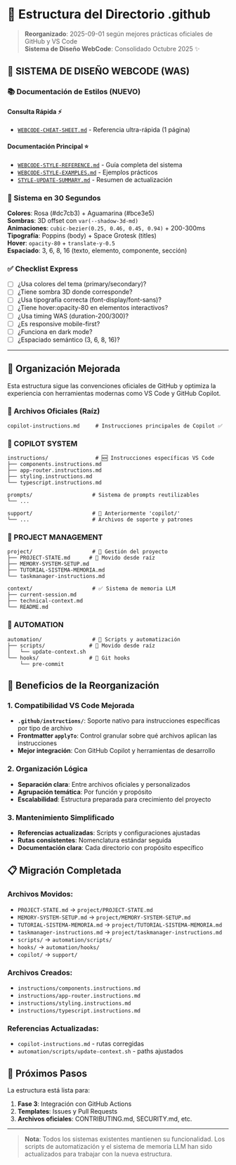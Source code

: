 # 📁 Estructura del Directorio .github

> **Reorganizado**: 2025-09-01 según mejores prácticas oficiales de GitHub y VS Code  
> **Sistema de Diseño WebCode**: Consolidado Octubre 2025 ✨

## 🎨 **SISTEMA DE DISEÑO WEBCODE (WAS)**

### **📚 Documentación de Estilos (NUEVO)**

#### **Consulta Rápida** ⚡

- [`WEBCODE-CHEAT-SHEET.md`](./WEBCODE-CHEAT-SHEET.md) - Referencia ultra-rápida (1 página)

#### **Documentación Principal** ⭐

- [`WEBCODE-STYLE-REFERENCE.md`](./WEBCODE-STYLE-REFERENCE.md) - Guía completa del sistema
- [`WEBCODE-STYLE-EXAMPLES.md`](./WEBCODE-STYLE-EXAMPLES.md) - Ejemplos prácticos
- [`STYLE-UPDATE-SUMMARY.md`](./STYLE-UPDATE-SUMMARY.md) - Resumen de actualización

### **🎯 Sistema en 30 Segundos**

**Colores**: Rosa (#dc7cb3) + Aguamarina (#bce3e5)  
**Sombras**: 3D offset con `var(--shadow-3d-md)`  
**Animaciones**: `cubic-bezier(0.25, 0.46, 0.45, 0.94)` + 200-300ms  
**Tipografía**: Poppins (body) + Space Grotesk (titles)  
**Hover**: `opacity-80` + `translate-y-0.5`  
**Espaciado**: 3, 6, 8, 16 (texto, elemento, componente, sección)

### **✅ Checklist Express**

- [ ] ¿Usa colores del tema (primary/secondary)?
- [ ] ¿Tiene sombra 3D donde corresponde?
- [ ] ¿Usa tipografía correcta (font-display/font-sans)?
- [ ] ¿Tiene hover:opacity-80 en elementos interactivos?
- [ ] ¿Usa timing WAS (duration-200/300)?
- [ ] ¿Es responsive mobile-first?
- [ ] ¿Funciona en dark mode?
- [ ] ¿Espaciado semántico (3, 6, 8, 16)?

---

## 🎯 **Organización Mejorada**

Esta estructura sigue las convenciones oficiales de GitHub y optimiza la experiencia con herramientas modernas como VS Code y GitHub Copilot.

### **📁 Archivos Oficiales (Raíz)**

```
copilot-instructions.md     # Instrucciones principales de Copilot ✅
```

### **📁 COPILOT SYSTEM**

```
instructions/               # 🆕 Instrucciones específicas VS Code
├── components.instructions.md
├── app-router.instructions.md
├── styling.instructions.md
└── typescript.instructions.md

prompts/                   # Sistema de prompts reutilizables
└── ...

support/                   # 🔄 Anteriormente 'copilot/'
└── ...                    # Archivos de soporte y patrones
```

### **📁 PROJECT MANAGEMENT**

```
project/                   # 🔄 Gestión del proyecto
├── PROJECT-STATE.md      # 🔄 Movido desde raíz
├── MEMORY-SYSTEM-SETUP.md
├── TUTORIAL-SISTEMA-MEMORIA.md
└── taskmanager-instructions.md

context/                   # ✅ Sistema de memoria LLM
├── current-session.md
├── technical-context.md
└── README.md
```

### **📁 AUTOMATION**

```
automation/                # 🔄 Scripts y automatización
├── scripts/              # 🔄 Movido desde raíz
│   └── update-context.sh
└── hooks/                # 🔄 Git hooks
    └── pre-commit
```

## 🚀 **Beneficios de la Reorganización**

### **1. Compatibilidad VS Code Mejorada**

- **`.github/instructions/`**: Soporte nativo para instrucciones específicas por tipo de archivo
- **Frontmatter `applyTo`**: Control granular sobre qué archivos aplican las instrucciones
- **Mejor integración**: Con GitHub Copilot y herramientas de desarrollo

### **2. Organización Lógica**

- **Separación clara**: Entre archivos oficiales y personalizados
- **Agrupación temática**: Por función y propósito
- **Escalabilidad**: Estructura preparada para crecimiento del proyecto

### **3. Mantenimiento Simplificado**

- **Referencias actualizadas**: Scripts y configuraciones ajustadas
- **Rutas consistentes**: Nomenclatura estándar seguida
- **Documentación clara**: Cada directorio con propósito específico

## 📋 **Migración Completada**

### **Archivos Movidos:**

- `PROJECT-STATE.md` → `project/PROJECT-STATE.md`
- `MEMORY-SYSTEM-SETUP.md` → `project/MEMORY-SYSTEM-SETUP.md`
- `TUTORIAL-SISTEMA-MEMORIA.md` → `project/TUTORIAL-SISTEMA-MEMORIA.md`
- `taskmanager-instructions.md` → `project/taskmanager-instructions.md`
- `scripts/` → `automation/scripts/`
- `hooks/` → `automation/hooks/`
- `copilot/` → `support/`

### **Archivos Creados:**

- `instructions/components.instructions.md`
- `instructions/app-router.instructions.md`
- `instructions/styling.instructions.md`
- `instructions/typescript.instructions.md`

### **Referencias Actualizadas:**

- `copilot-instructions.md` - rutas corregidas
- `automation/scripts/update-context.sh` - paths ajustados

## 🔄 **Próximos Pasos**

La estructura está lista para:

1. **Fase 3**: Integración con GitHub Actions
2. **Templates**: Issues y Pull Requests
3. **Archivos oficiales**: CONTRIBUTING.md, SECURITY.md, etc.

---

> **Nota**: Todos los sistemas existentes mantienen su funcionalidad. Los scripts de automatización y el sistema de memoria LLM han sido actualizados para trabajar con la nueva estructura.
